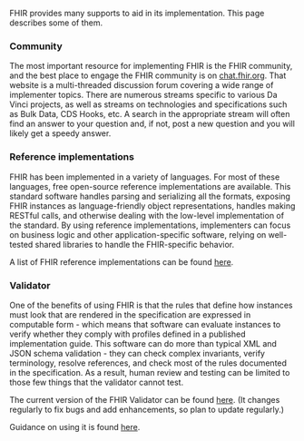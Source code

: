 FHIR provides many supports to aid in its implementation.  This page describes some of them.

### Community

The most important resource for implementing FHIR is the FHIR community, and the best place to engage the FHIR community is on [chat.fhir.org](http://chat.fhir.org).  That website is a multi-threaded discussion forum covering a wide range of implementer topics.  There are numerous streams specific to various Da Vinci projects, as well as streams on technologies and specifications such as Bulk Data, CDS Hooks, etc.  A search in the appropriate stream will often find an answer to your question and, if not, post a new question and you will likely get a speedy answer.

### Reference implementations

FHIR has been implemented in a variety of languages.  For most of these languages, free open-source reference implementations are available.  This standard software handles parsing and serializing all the formats, exposing FHIR instances as language-friendly object representations, handles making RESTful calls, and otherwise dealing with the low-level implementation of the standard.  By using reference implementations, implementers can focus on business logic and other application-specific software, relying on well-tested shared libraries to handle the FHIR-specific behavior.

A list of FHIR reference implementations can be found [here]({{site.data.fhir.path}}downloads.html#refimpl).

### Validator

One of the benefits of using FHIR is that the rules that define how instances must look that are rendered in the specification are expressed in computable form - which means that software can evaluate instances to verify whether they comply with profiles defined in a published implementation guide.  This software can do more than typical XML and JSON schema validation - they can check complex invariants, verify terminology, resolve references, and check most of the rules documented in the specification.  As a result, human review and testing can be limited to those few things that the validator cannot test.

The current version of the FHIR Validator can be found [here](https://github.com/hapifhir/org.hl7.fhir.core/releases/latest/download/validator_cli.jar).  (It changes regularly to fix bugs and add enhancements, so plan to update regularly.)

Guidance on using it is found [here](https://confluence.hl7.org/display/FHIR/Using+the+FHIR+Validator).

